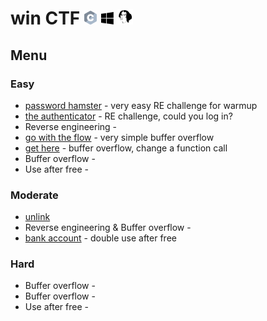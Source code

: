 # win CTF <img src="https://github.com/MajoRoth/CTF/blob/main/static/c.svg" width="20"> <img src="https://github.com/MajoRoth/CTF/blob/main/static/windows.svg" width="20"> <img src="https://github.com/MajoRoth/CTF/blob/main/static/ida.png" width="25">


## Menu
### Easy
* [password hamster](https://github.com/MajoRoth/CTF/tree/main/password_hamster) - very easy RE challenge for warmup
* [the authenticator](https://github.com/MajoRoth/CTF/tree/main/the_authenticator) - RE challenge, could you log in?
* Reverse engineering -
* [go with the flow](https://github.com/MajoRoth/CTF/tree/main/go_with_the_flow) - very simple buffer overflow
* [get here](https://github.com/MajoRoth/CTF/tree/main/get_here) - buffer overflow, change a function call
* Buffer overflow -
* Use after free -

### Moderate
* [unlink](https://github.com/MajoRoth/CTF/tree/main/unlink)
* Reverse engineering & Buffer overflow - 
* [bank account](https://github.com/MajoRoth/CTF/tree/main/bank_account) - double use after free

### Hard
* Buffer overflow -
* Buffer overflow -
* Use after free -
